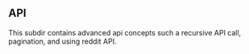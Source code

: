  ## API

This subdir contains advanced api concepts such a recursive API call, pagination, and using reddit API.
